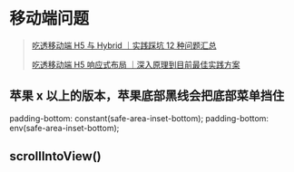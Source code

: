 # 移动端问题

> [吃透移动端 H5 与 Hybrid ｜实践踩坑 12 种问题汇总](https://juejin.im/post/5dfadb91e51d45584006e486)
>
> [吃透移动端 H5 响应式布局 ｜深入原理到目前最佳实践方案](https://juejin.im/post/5df59139518825123e7af459)

## 苹果 x 以上的版本，苹果底部黑线会把底部菜单挡住

padding-bottom: constant(safe-area-inset-bottom);
padding-bottom: env(safe-area-inset-bottom);

## scrollIntoView()
